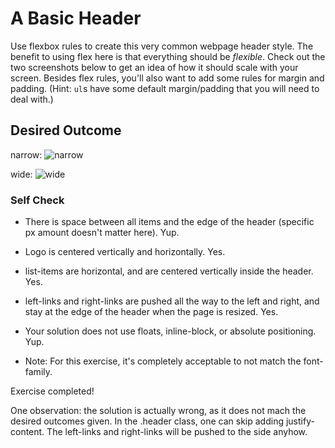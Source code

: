 # A Basic Header

Use flexbox rules to create this very common webpage header style. The benefit to using flex here is that everything should be _flexible_. Check out the two screenshots below to get an idea of how it should scale with your screen. Besides flex rules, you'll also want to add some rules for margin and padding. (Hint: `ul`s have some default margin/padding that you will need to deal with.)

## Desired Outcome

narrow:
![narrow](./desired-outcome-narrow.png)

wide: 
![wide](./desired-outcome-wide.png)

### Self Check
- There is space between all items and the edge of the header (specific px amount doesn't matter here). Yup. 
- Logo is centered vertically and horizontally. Yes. 
- list-items are horizontal, and are centered vertically inside the header. Yes. 
- left-links and right-links are pushed all the way to the left and right, and stay at the edge of the header when the page is resized. Yes. 
- Your solution does not use floats, inline-block, or absolute positioning. Yup. 

- Note: For this exercise, it's completely acceptable to not match the font-family.

Exercise completed!

One observation: the solution is actually wrong, as it does not mach the desired outcomes given. In the .header class, one can skip adding justify-content. The left-links and right-links will be pushed to the side anyhow. 